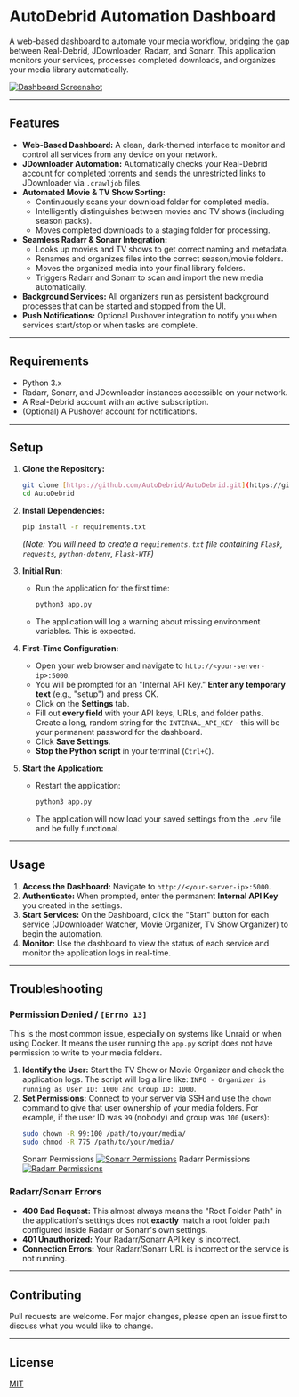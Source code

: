 # AutoDebrid Automation Dashboard

A web-based dashboard to automate your media workflow, bridging the gap between Real-Debrid, JDownloader, Radarr, and Sonarr. This application monitors your services, processes completed downloads, and organizes your media library automatically.

[![Dashboard Screenshot](https://i.postimg.cc/6pqQr90S/dashboard.png)](https://postimg.cc/yDqBBC2X)

---

## Features

-   **Web-Based Dashboard:** A clean, dark-themed interface to monitor and control all services from any device on your network.
-   **JDownloader Automation:** Automatically checks your Real-Debrid account for completed torrents and sends the unrestricted links to JDownloader via `.crawljob` files.
-   **Automated Movie & TV Show Sorting:**
    -   Continuously scans your download folder for completed media.
    -   Intelligently distinguishes between movies and TV shows (including season packs).
    -   Moves completed downloads to a staging folder for processing.
-   **Seamless Radarr & Sonarr Integration:**
    -   Looks up movies and TV shows to get correct naming and metadata.
    -   Renames and organizes files into the correct season/movie folders.
    -   Moves the organized media into your final library folders.
    -   Triggers Radarr and Sonarr to scan and import the new media automatically.
-   **Background Services:** All organizers run as persistent background processes that can be started and stopped from the UI.
-   **Push Notifications:** Optional Pushover integration to notify you when services start/stop or when tasks are complete.

---

## Requirements

-   Python 3.x
-   Radarr, Sonarr, and JDownloader instances accessible on your network.
-   A Real-Debrid account with an active subscription.
-   (Optional) A Pushover account for notifications.

---

## Setup

1.  **Clone the Repository:**
    ```bash
    git clone [https://github.com/AutoDebrid/AutoDebrid.git](https://github.com/AutoDebrid/AutoDebrid.git)
    cd AutoDebrid
    ```

2.  **Install Dependencies:**
    ```bash
    pip install -r requirements.txt
    ```
    *(Note: You will need to create a `requirements.txt` file containing `Flask`, `requests`, `python-dotenv`, `Flask-WTF`)*

3.  **Initial Run:**
    -   Run the application for the first time:
        ```bash
        python3 app.py
        ```
    -   The application will log a warning about missing environment variables. This is expected.

4.  **First-Time Configuration:**
    -   Open your web browser and navigate to `http://<your-server-ip>:5000`.
    -   You will be prompted for an "Internal API Key." **Enter any temporary text** (e.g., "setup") and press OK.
    -   Click on the **Settings** tab.
    -   Fill out **every field** with your API keys, URLs, and folder paths. Create a long, random string for the `INTERNAL_API_KEY` - this will be your permanent password for the dashboard.
    -   Click **Save Settings**.
    -   **Stop the Python script** in your terminal (`Ctrl+C`).

5.  **Start the Application:**
    -   Restart the application:
        ```bash
        python3 app.py
        ```
    -   The application will now load your saved settings from the `.env` file and be fully functional.

---

## Usage

1.  **Access the Dashboard:** Navigate to `http://<your-server-ip>:5000`.
2.  **Authenticate:** When prompted, enter the permanent **Internal API Key** you created in the settings.
3.  **Start Services:** On the Dashboard, click the "Start" button for each service (JDownloader Watcher, Movie Organizer, TV Show Organizer) to begin the automation.
4.  **Monitor:** Use the dashboard to view the status of each service and monitor the application logs in real-time.

---

## Troubleshooting

### Permission Denied / `[Errno 13]`

This is the most common issue, especially on systems like Unraid or when using Docker. It means the user running the `app.py` script does not have permission to write to your media folders.

1.  **Identify the User:** Start the TV Show or Movie Organizer and check the application logs. The script will log a line like: `INFO - Organizer is running as User ID: 1000 and Group ID: 1000`.
2.  **Set Permissions:** Connect to your server via SSH and use the `chown` command to give that user ownership of your media folders. For example, if the user ID was `99` (nobody) and group was `100` (users):
    ```bash
    sudo chown -R 99:100 /path/to/your/media/
    sudo chmod -R 775 /path/to/your/media/
    ```
    Sonarr Permissions
    [![Sonarr Permissions](https://i.postimg.cc/fTwPgy1H/sonpermissions.png)](https://postimg.cc/Hjh3rYY5)
    Radarr Permissions
    [![Radarr Permissions](https://i.postimg.cc/mkdynLFq/radpermissions.png)](https://postimg.cc/RJHt6zdQ)

### Radarr/Sonarr Errors

-   **400 Bad Request:** This almost always means the "Root Folder Path" in the application's settings does not **exactly** match a root folder path configured inside Radarr or Sonarr's own settings.
-   **401 Unauthorized:** Your Radarr/Sonarr API key is incorrect.
-   **Connection Errors:** Your Radarr/Sonarr URL is incorrect or the service is not running.

---

## Contributing

Pull requests are welcome. For major changes, please open an issue first to discuss what you would like to change.

---

## License

[MIT](https://choosealicense.com/licenses/mit/)
